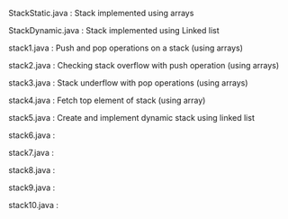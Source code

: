 StackStatic.java : Stack implemented using arrays

StackDynamic.java : Stack implemented using Linked list

stack1.java : Push and pop operations on a stack (using arrays)

stack2.java : Checking stack overflow with push operation (using arrays)

stack3.java : Stack underflow with pop operations (using arrays)

stack4.java : Fetch top element of stack (using array)

stack5.java : Create and implement dynamic stack using linked list

stack6.java :

stack7.java :

stack8.java :

stack9.java :

stack10.java :
